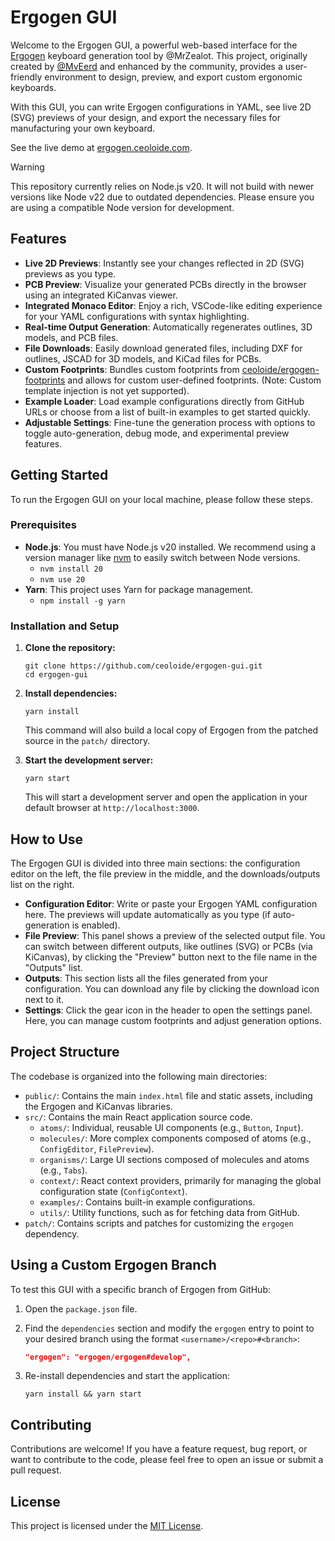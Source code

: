# Ergogen GUI

Welcome to the Ergogen GUI, a powerful web-based interface for the [Ergogen](https://github.com/mrzealot/ergogen) keyboard generation tool by @MrZealot. This project, originally created by [@MvEerd](https://github.com/MvEerd) and enhanced by the community, provides a user-friendly environment to design, preview, and export custom ergonomic keyboards.

With this GUI, you can write Ergogen configurations in YAML, see live 2D (SVG) previews of your design, and export the necessary files for manufacturing your own keyboard.

See the live demo at [ergogen.ceoloide.com](https://ergogen.ceoloide.com).

> [!WARNING]
> This repository currently relies on Node.js v20. It will not build with newer versions like Node v22 due to outdated dependencies. Please ensure you are using a compatible Node version for development.

## Features

- **Live 2D Previews**: Instantly see your changes reflected in 2D (SVG) previews as you type.
- **PCB Preview**: Visualize your generated PCBs directly in the browser using an integrated KiCanvas viewer.
- **Integrated Monaco Editor**: Enjoy a rich, VSCode-like editing experience for your YAML configurations with syntax highlighting.
- **Real-time Output Generation**: Automatically regenerates outlines, 3D models, and PCB files.
- **File Downloads**: Easily download generated files, including DXF for outlines, JSCAD for 3D models, and KiCad files for PCBs.
- **Custom Footprints**: Bundles custom footprints from [ceoloide/ergogen-footprints](https://github.com/ceoloide/ergogen-footprints) and allows for custom user-defined footprints. (Note: Custom template injection is not yet supported).
- **Example Loader**: Load example configurations directly from GitHub URLs or choose from a list of built-in examples to get started quickly.
- **Adjustable Settings**: Fine-tune the generation process with options to toggle auto-generation, debug mode, and experimental preview features.

## Getting Started

To run the Ergogen GUI on your local machine, please follow these steps.

### Prerequisites

- **Node.js**: You must have Node.js v20 installed. We recommend using a version manager like [nvm](https://github.com/nvm-sh/nvm) to easily switch between Node versions.
  - `nvm install 20`
  - `nvm use 20`
- **Yarn**: This project uses Yarn for package management.
  - `npm install -g yarn`

### Installation and Setup

1. **Clone the repository:**

   ```shell
   git clone https://github.com/ceoloide/ergogen-gui.git
   cd ergogen-gui
   ```

2. **Install dependencies:**

   ```shell
   yarn install
   ```

   This command will also build a local copy of Ergogen from the patched source in the `patch/` directory.

3. **Start the development server:**

   ```shell
   yarn start
   ```

   This will start a development server and open the application in your default browser at `http://localhost:3000`.

## How to Use

The Ergogen GUI is divided into three main sections: the configuration editor on the left, the file preview in the middle, and the downloads/outputs list on the right.

- **Configuration Editor**: Write or paste your Ergogen YAML configuration here. The previews will update automatically as you type (if auto-generation is enabled).
- **File Preview**: This panel shows a preview of the selected output file. You can switch between different outputs, like outlines (SVG) or PCBs (via KiCanvas), by clicking the "Preview" button next to the file name in the "Outputs" list.
- **Outputs**: This section lists all the files generated from your configuration. You can download any file by clicking the download icon next to it.
- **Settings**: Click the gear icon in the header to open the settings panel. Here, you can manage custom footprints and adjust generation options.

## Project Structure

The codebase is organized into the following main directories:

- `public/`: Contains the main `index.html` file and static assets, including the Ergogen and KiCanvas libraries.
- `src/`: Contains the main React application source code.
  - `atoms/`: Individual, reusable UI components (e.g., `Button`, `Input`).
  - `molecules/`: More complex components composed of atoms (e.g., `ConfigEditor`, `FilePreview`).
  - `organisms/`: Large UI sections composed of molecules and atoms (e.g., `Tabs`).
  - `context/`: React context providers, primarily for managing the global configuration state (`ConfigContext`).
  - `examples/`: Contains built-in example configurations.
  - `utils/`: Utility functions, such as for fetching data from GitHub.
- `patch/`: Contains scripts and patches for customizing the `ergogen` dependency.

## Using a Custom Ergogen Branch

To test this GUI with a specific branch of Ergogen from GitHub:

1. Open the `package.json` file.
2. Find the `dependencies` section and modify the `ergogen` entry to point to your desired branch using the format `<username>/<repo>#<branch>`:

   ```json
   "ergogen": "ergogen/ergogen#develop",
   ```

3. Re-install dependencies and start the application:

   ```shell
   yarn install && yarn start
   ```

## Contributing

Contributions are welcome! If you have a feature request, bug report, or want to contribute to the code, please feel free to open an issue or submit a pull request.

## License

This project is licensed under the [MIT License](LICENSE).
